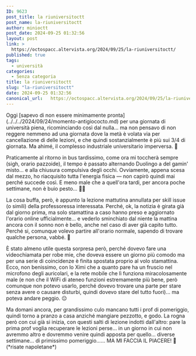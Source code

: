 ```yaml
---
ID: 9623
post_title: la riuniversitoctt
post_name: la-riuniversitoctt
author: minioctt
post_date: 2024-09-25 01:32:56
layout: post
link: >
  https://octospacc.altervista.org/2024/09/25/la-riuniversitoctt/
published: true
tags:
  - università
categories:
  - Senza categoria
title: la riuniversitoctt
slug: "la-riuniversitoctt"
date: 2024-09-25 01:32:56
canonical_url:   https://octospacc.altervista.org/2024/09/25/la-riuniversitoctt/
---
```

<!-- wp:paragraph -->
<p markdown="1">Oggi [sapevo di non essere minimamente pronta](../../../2024/09/24/momento-antigiococto.md) per una giornata di università piena, ricominciando così dal nulla... ma non pensavo di non reggere nemmeno ad una giornata dove la metà è volata via per cancellazione di delle lezioni, e che quindi sostanzialmente è più sui 3/4 di giornata. Ma ahimé, il complesso industriale universitario imperversa. 🥶️</p>
<!-- /wp:paragraph -->

<!-- wp:paragraph -->
<p markdown="1">Praticamente al ritorno in bus tardissimo, come ora mi toccherà sempre (sigh, orario pazzoide), il tempo è passato alternando Duolingo a del gamin' misto... e alla chiusura compulsiva degli occhi. Ovviamente, appena scesa dal mezzo, ho riacquisito tutta l'energia fisica — non capirò quindi mai perché succede così. E meno male che a quell'ora tardi, per ancora poche settimane, non è buio pesto... 😵‍💫</p>
<!-- /wp:paragraph -->

<!-- wp:paragraph -->
<p markdown="1">La cosa buffa, però, è appunto la lezione mattutina annullata per skill issue (o simili) della professoressa interessata. Perché, ok, la notizia è girata già dal giorno prima, ma solo stamattina a caso hanno preso e aggiornato l'orario online ufficialmente... e vederlo sminchiato dal niente la mattina ancora con il sonno non è bello, anche nel caso di aver già capito tutto. Perché si, comunque volevo partire all'orario normale, sapendo di trovare qualche persona, vabbé. 🤢</p>
<!-- /wp:paragraph -->

<!-- wp:paragraph -->
<p markdown="1">È stato almeno utile questa sorpresa però, perché dovevo fare una videochiamata per robe mie, che doveva essere un giorno più comodo ma per una serie di coincidenze è finita spostata proprio al volo stamattina. Ecco, non benissimo, con lo Ximi che a quanto pare ha un fruscio nel microfono degli auricolari, e la rete mobile che lì funziona miracolosamente male (e non che il WiFi di ateneo funzioni estremamente più bene, però comunque non potevo usarlo, perché dovevo trovare una parte per stare senza avere o causare disturbi, quindi dovevo stare del tutto fuori)... ma poteva andare peggio. 😐</p>
<!-- /wp:paragraph -->

<!-- wp:paragraph -->
<p markdown="1">Ma domani ancora, per grandissimo culo mancano tutti i prof di pomeriggio, quindi torno a pranzo a casa anziché mangiare pezzotto, e godo. La rogna però con cui già si inizia, con questi salti di lezione indotti dall'altro: pare la prima prof voglia recuperare le lezioni perse... in un giorno in cui non avremmo altro e dovremmo venire quindi apposta per quello... diverse settimane... di primissimo pomeriggio...... MA MI FACCIA IL PIACERE! 🤡 (*risate napoletane*)</p>
<!-- /wp:paragraph -->